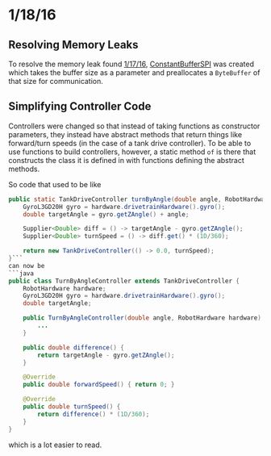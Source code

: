 # 1/18/16
## Resolving Memory Leaks
To resolve the memory leak found [1/17/16](1-17-16.md), [ConstantBufferSPI](../src/main/java/com/lynbrookrobotics/sixteen/sensors/ConstantBufferSPI.java) was created which takes the buffer size as a parameter and preallocates a `ByteBuffer` of that size for communication.

## Simplifying Controller Code
Controllers were changed so that instead of taking functions as constructor parameters, they instead have abstract methods that return things like forward/turn speeds (in the case of a tank drive controller). To be able to use functions to build controllers, however, a static method `of` is there that constructs the class it is defined in with functions defining the abstract methods.

So code that used to be like
```java
public static TankDriveController turnByAngle(double angle, RobotHardware hardware) {
    GyroL3GD20H gyro = hardware.drivetrainHardware().gyro();
    double targetAngle = gyro.getZAngle() + angle;

    Supplier<Double> diff = () -> targetAngle - gyro.getZAngle();
    Supplier<Double> turnSpeed = () -> diff.get() * (1D/360);

    return new TankDriveController(() -> 0.0, turnSpeed);
}```
can now be
```java
public class TurnByAngleController extends TankDriveController {
    RobotHardware hardware;
    GyroL3GD20H gyro = hardware.drivetrainHardware().gyro();
    double targetAngle;

    public TurnByAngleController(double angle, RobotHardware hardware) {
        ...
    }

    public double difference() {
        return targetAngle - gyro.getZAngle();
    }

    @Override
    public double forwardSpeed() { return 0; }

    @Override
    public double turnSpeed() {
        return difference() * (1D/360);
    }
}
```
which is a lot easier to read.
